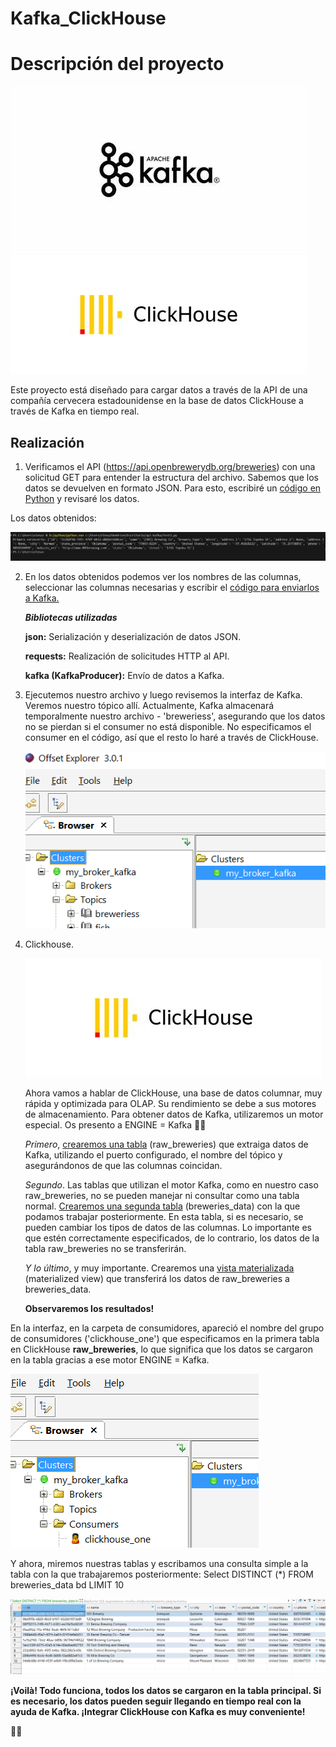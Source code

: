 # Kafka_ClickHouse

# Descripción del proyecto
![](https://github.com/elena210910/Kafka_ClickHouse/blob/main/OIP.jfif)![](https://github.com/elena210910/Kafka_ClickHouse/blob/main/R.jfif)



Este proyecto está diseñado para cargar datos a través de la API de una compañía cervecera estadounidense en la base de datos 
ClickHouse a través de Kafka en tiempo real.

## Realización

1. Verificamos el API (https://api.openbrewerydb.org/breweries)
   con una solicitud GET para entender la estructura del archivo. 
   Sabemos que los datos se devuelven en formato JSON. 
   Para esto, escribiré un [código en Python](https://github.com/elena210910/Kafka_ClickHouse/blob/main/Code_test_python) y revisaré los datos.

Los datos obtenidos:

![](https://github.com/elena210910/Kafka_ClickHouse/blob/main/screen1.PNG)

2. En los datos obtenidos podemos ver los nombres de las columnas,
   seleccionar las columnas necesarias y escribir el [código para enviarlos a Kafka.](https://github.com/elena210910/Kafka_ClickHouse/blob/main/Code_to_kafka)
   
    ***Bibliotecas utilizadas***
  
     **json:** Serialización y deserialización de datos JSON.
  
     **requests:** Realización de solicitudes HTTP al API.
  
     **kafka (KafkaProducer):**  Envío de datos a Kafka.

   

   
  

4. Ejecutemos nuestro archivo y luego revisemos la interfaz de Kafka. Veremos nuestro tópico allí.
   Actualmente, Kafka almacenará temporalmente nuestro archivo - 'breweriess', asegurando que los datos no 
   se pierdan si el consumer no está disponible.
    No especificamos el consumer en el código, así que el resto lo haré a través de ClickHouse.

   ![](https://github.com/elena210910/Kafka_ClickHouse/blob/main/screen2.PNG)




 5. Clickhouse.
    

    ![](https://github.com/elena210910/Kafka_ClickHouse/blob/main/R.jfif)


    Ahora vamos a hablar de ClickHouse, una base de datos columnar, muy rápida y optimizada para OLAP.
    Su rendimiento se debe a sus motores de almacenamiento. Para obtener datos de Kafka, utilizaremos un motor especial.
    Os presento a ENGINE = Kafka 🚀🎆

    *Primero*, [crearemos una tabla](https://github.com/elena210910/Kafka_ClickHouse/blob/main/tabla_raw_breweries) (raw_breweries) que extraiga datos de Kafka,
    utilizando el puerto configurado, el nombre del tópico y asegurándonos de que las columnas coincidan.

    *Segundo*. Las tablas que utilizan el motor Kafka, como en nuestro caso raw_breweries, no se pueden manejar ni consultar como una tabla normal.
    [Crearemos una segunda tabla](https://github.com/elena210910/Kafka_ClickHouse/blob/main/tabla_breweries_data) (breweries_data) con la que podamos trabajar posteriormente.
    En esta tabla, si es necesario, se pueden cambiar los tipos de datos de las columnas. 
    Lo importante es que estén correctamente especificados, de lo contrario, los datos de la tabla raw_breweries no se transferirán.

    *Y lo último*, y muy importante. Crearemos una [vista materializada](https://github.com/elena210910/Kafka_ClickHouse/blob/main/MATERIALIZED_VIEW) (materialized view) que transferirá 
      los datos de raw_breweries a breweries_data.


    **Observaremos los resultados!**

En la interfaz, en la carpeta de consumidores, apareció el nombre del grupo de consumidores ('clickhouse_one') que especificamos en 
la primera tabla en ClickHouse **raw_breweries**, lo que significa que los datos se cargaron en la tabla gracias a ese motor ENGINE = Kafka.

![](https://github.com/elena210910/Kafka_ClickHouse/blob/main/screen3.PNG)





Y ahora, miremos nuestras tablas y escribamos una consulta simple a la tabla con la que trabajaremos posteriormente:
Select DISTINCT (*)
FROM breweries_data bd
LIMIT 10


![](https://github.com/elena210910/Kafka_ClickHouse/blob/main/screen4.PNG)




**¡Voilà! Todo funciona, todos los datos se cargaron en la tabla principal. Si es necesario, los datos pueden seguir llegando en tiempo real con la ayuda de Kafka. ¡Integrar ClickHouse con Kafka es muy conveniente!**

🚀🎉
  








   
